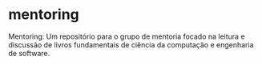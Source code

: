 # mentoring
Mentoring: Um repositório para o grupo de mentoria focado na leitura e discussão de livros fundamentais de ciência da computação e engenharia de software.
